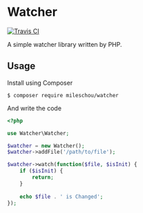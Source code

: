 # Watcher

[![Travis CI](https://travis-ci.org/MilesChou/php-watcher.svg?branch=master)](https://travis-ci.org/MilesChou/php-watcher)

A simple watcher library written by PHP.

## Usage

Install using Composer

```
$ composer require mileschou/watcher
```

And write the code

```php
<?php

use Watcher\Watcher;

$watcher = new Watcher();
$watcher->addFile('/path/to/file');

$watcher->watch(function($file, $isInit) {
    if ($isInit) {
        return;
    }
    
    echo $file . ' is Changed';
});
```
